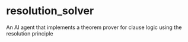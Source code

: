 # resolution_solver
An AI agent that implements a theorem prover for clause logic using the resolution principle
